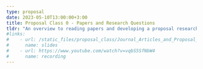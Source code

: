 ```yaml
---
type: proposal
date: 2023-05-10T13:00:00+3:00
title: Proposal Class 0 - Papers and Research Questions
tldr: "An overview to reading papers and developing a proposal research question"
#links: 
#    - url: /static_files/proposal_class/Journal_Articles_and_Proposal_Intro.pdf
#      name: slides 
#    - url: https://www.youtube.com/watch?v=vqbS5SfNbW4
#      name: recording
---
```

